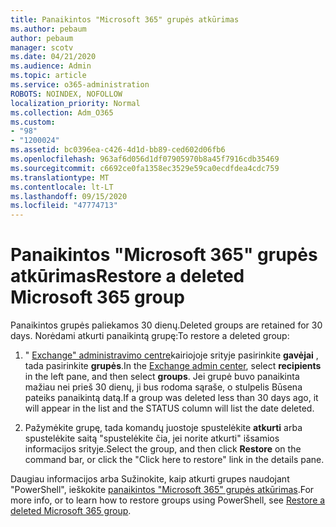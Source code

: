 ```yaml
---
title: Panaikintos "Microsoft 365" grupės atkūrimas
ms.author: pebaum
author: pebaum
manager: scotv
ms.date: 04/21/2020
ms.audience: Admin
ms.topic: article
ms.service: o365-administration
ROBOTS: NOINDEX, NOFOLLOW
localization_priority: Normal
ms.collection: Adm_O365
ms.custom:
- "98"
- "1200024"
ms.assetid: bc0396ea-c426-4d1d-bb89-ced602d06fb6
ms.openlocfilehash: 963af6d056d1df07905970b8a45f7916cdb35469
ms.sourcegitcommit: c6692ce0fa1358ec3529e59ca0ecdfdea4cdc759
ms.translationtype: MT
ms.contentlocale: lt-LT
ms.lasthandoff: 09/15/2020
ms.locfileid: "47774713"
---
```

# <a name="restore-a-deleted-microsoft-365-group"></a><span data-ttu-id="cbf2f-102">Panaikintos "Microsoft 365" grupės atkūrimas</span><span class="sxs-lookup"><span data-stu-id="cbf2f-102">Restore a deleted Microsoft 365 group</span></span>

<span data-ttu-id="cbf2f-103">Panaikintos grupės paliekamos 30 dienų.</span><span class="sxs-lookup"><span data-stu-id="cbf2f-103">Deleted groups are retained for 30 days.</span></span> <span data-ttu-id="cbf2f-104">Norėdami atkurti panaikintą grupę:</span><span class="sxs-lookup"><span data-stu-id="cbf2f-104">To restore a deleted group:</span></span>
  
1. <span data-ttu-id="cbf2f-105">" [Exchange" administravimo centre](https://outlook.office365.com/ecp/)kairiojoje srityje pasirinkite **gavėjai** , tada pasirinkite **grupės**.</span><span class="sxs-lookup"><span data-stu-id="cbf2f-105">In the [Exchange admin center](https://outlook.office365.com/ecp/), select **recipients** in the left pane, and then select **groups**.</span></span> <span data-ttu-id="cbf2f-106">Jei grupė buvo panaikinta mažiau nei prieš 30 dienų, ji bus rodoma sąraše, o stulpelis Būsena pateiks panaikintą datą.</span><span class="sxs-lookup"><span data-stu-id="cbf2f-106">If a group was deleted less than 30 days ago, it will appear in the list and the STATUS column will list the date deleted.</span></span>

2. <span data-ttu-id="cbf2f-107">Pažymėkite grupę, tada komandų juostoje spustelėkite **atkurti** arba spustelėkite saitą "spustelėkite čia, jei norite atkurti" išsamios informacijos srityje.</span><span class="sxs-lookup"><span data-stu-id="cbf2f-107">Select the group, and then click **Restore** on the command bar, or click the "Click here to restore" link in the details pane.</span></span>

<span data-ttu-id="cbf2f-108">Daugiau informacijos arba Sužinokite, kaip atkurti grupes naudojant "PowerShell", ieškokite [panaikintos "Microsoft 365" grupės atkūrimas](https://go.microsoft.com/fwlink/?linkid=867802).</span><span class="sxs-lookup"><span data-stu-id="cbf2f-108">For more info, or to learn how to restore groups using PowerShell, see [Restore a deleted Microsoft 365 group](https://go.microsoft.com/fwlink/?linkid=867802).</span></span>
  
